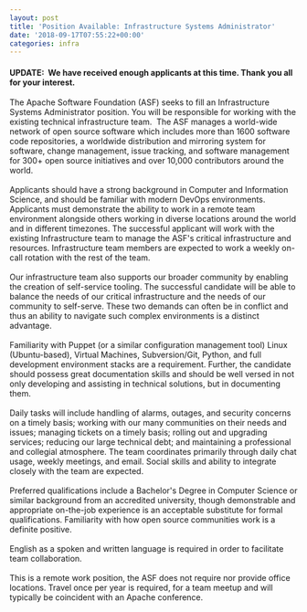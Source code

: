 ```yaml
---
layout: post
title: 'Position Available: Infrastructure Systems Administrator'
date: '2018-09-17T07:55:22+00:00'
categories: infra
---
```

<h4><strong>UPDATE</strong>: &nbsp;We have received enough applicants at this time. Thank you all for your interest.&nbsp; <br /></h4> 
  <p>The Apache Software Foundation (ASF) seeks to fill an Infrastructure Systems Administrator position. You will be responsible for working with the existing technical infrastructure team.&nbsp; The ASF manages a world-wide network of open source software which includes more than 1600 software code repositories, a worldwide distribution and mirroring system for software, change management, issue tracking, and software management for 300+ open source initiatives and over 10,000 contributors around the world.<br /><br />Applicants should have a strong background in Computer and Information Science, and should be familiar with modern DevOps environments. Applicants must demonstrate the ability to work in a remote team environment alongside others working in diverse locations around the world and in different timezones. The successful applicant will work with the existing Infrastructure team to manage the ASF's critical infrastructure and resources. Infrastructure team members are expected to work a weekly on-call rotation with the rest of the team.<br /><br />Our infrastructure team also supports our broader community by enabling the creation of self-service tooling. The successful candidate will be able to balance the needs of our critical infrastructure and the needs of our community to self-serve. These two demands can often be in conflict and thus an ability to navigate such complex environments is a distinct advantage.<br /><br />Familiarity with Puppet (or a similar configuration management tool) Linux (Ubuntu-based), Virtual Machines, Subversion/Git, Python, and full development environment stacks are a requirement. Further, the candidate should possess great documentation skills and should be well versed in not only developing and assisting in technical solutions, but in documenting them.<br /><br />Daily tasks will include handling of alarms, outages, and security concerns on a timely basis; working with our many communities on their needs and issues; managing tickets on a timely basis; rolling out and upgrading services; reducing our large technical debt; and maintaining a professional and collegial atmosphere. The team coordinates primarily through daily chat usage, weekly meetings, and email. Social skills and ability to integrate closely with the team are expected.<br /><br />Preferred qualifications include a Bachelor's Degree in Computer Science or similar background from an accredited university, though demonstrable and appropriate on-the-job experience is an acceptable substitute for formal qualifications. Familiarity with how open source communities work is a definite positive.<br /><br />English as a spoken and written language is required in order to facilitate team collaboration.<br /><br />This is a remote work position, the ASF does not require nor provide office locations. Travel once per year is required, for a team meetup and will typically be coincident with an Apache conference.<br /><br /> </p>
